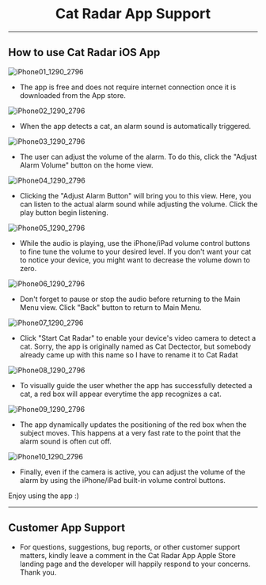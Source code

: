<h1 align="center">Cat Radar App Support</h1>

******
## How to use Cat Radar iOS App

![iPhone01_1290_2796](https://github.com/boyfriendnibluefairy/boyfriendnibluefairy.github.io/assets/30497886/e99be1f1-5e8c-422f-8fe1-7bf21e789638)

* The app is free and does not require internet connection once it is downloaded from the App store.


![iPhone02_1290_2796](https://github.com/boyfriendnibluefairy/boyfriendnibluefairy.github.io/assets/30497886/ed63de32-5295-4964-b82d-775e8befca4d)

* When the app detects a cat, an alarm sound is automatically triggered.


![iPhone03_1290_2796](https://github.com/boyfriendnibluefairy/boyfriendnibluefairy.github.io/assets/30497886/39e9ad1f-0acb-4656-9d5c-ea6e04b76d10)

* The user can adjust the volume of the alarm. To do this, click the "Adjust Alarm Volume" button on the home view.


![iPhone04_1290_2796](https://github.com/boyfriendnibluefairy/boyfriendnibluefairy.github.io/assets/30497886/4ddccca3-7968-4514-85f0-db9d90a34658)

* Clicking the "Adjust Alarm Button" will bring you to this view. Here, you can listen to the actual alarm sound while adjusting the volume. Click the play button begin listening.


![iPhone05_1290_2796](https://github.com/boyfriendnibluefairy/boyfriendnibluefairy.github.io/assets/30497886/b53fb000-1ac5-4973-9a76-0cf50fce59cc)

* While the audio is playing, use the iPhone/iPad volume control buttons to fine tune the volume to your desired level. If you don't want your cat to notice your device, you might want to decrease the volume down to zero.


![iPhone06_1290_2796](https://github.com/boyfriendnibluefairy/boyfriendnibluefairy.github.io/assets/30497886/6eebdc2c-741f-418c-98da-3d88bbe98699)

* Don't forget to pause or stop the audio before returning to the Main Menu view. Click "Back" button to return to Main Menu.


![iPhone07_1290_2796](https://github.com/boyfriendnibluefairy/boyfriendnibluefairy.github.io/assets/30497886/deca38b1-7d0b-497d-853a-2b673e77320c)

* Click "Start Cat Radar" to enable your device's video camera to detect a cat. Sorry, the app is originally named as Cat Dectector, but somebody already came up with this name so I have to rename it to Cat Radat


![iPhone08_1290_2796](https://github.com/boyfriendnibluefairy/boyfriendnibluefairy.github.io/assets/30497886/9c2a5cdc-8baa-4972-beea-594ba6fef3b6)

* To visually guide the user whether the app has successfully detected a cat, a red box will appear everytime the app recognizes a cat.


![iPhone09_1290_2796](https://github.com/boyfriendnibluefairy/boyfriendnibluefairy.github.io/assets/30497886/7cc723f6-51c4-46e0-9cdf-fd2bddd1d844)

* The app dynamically updates the positioning of the red box when the subject moves. This happens at a very fast rate to the point that the alarm sound is often cut off.


![iPhone10_1290_2796](https://github.com/boyfriendnibluefairy/boyfriendnibluefairy.github.io/assets/30497886/b61cba5f-8456-439a-8ebc-b51d59f7b517)

* Finally, even if the camera is active, you can adjust the volume of the alarm by using the iPhone/iPad built-in volume control buttons.

Enjoy using the app :)


******
## Customer App Support

* For questions, suggestions, bug reports, or other customer support matters, kindly leave a comment in the Cat Radar App Apple Store landing page and the developer will happily respond to your concerns. Thank you.
